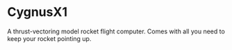 # CygnusX1
A thrust-vectoring model rocket flight computer. Comes with all you need to keep your rocket pointing up.
